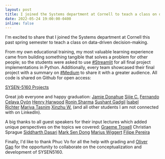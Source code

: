 ```yaml
---
layout: post
title: I joined the Systems department at Cornell to teach a class on data-driven decision-making.
date: 2022-05-24 19:00:00-0400
inline: false
---
```


I'm excited to share that I joined the Systems department at Cornell this past spring semester to teach a class on data-driven decision-making.

From my own educational training, my most valuable learning experience came from building something tangible that solves a problem for other people; so the students were asked to use [#Streamlit](https://www.linkedin.com/feed/hashtag/?keywords=streamlit&highlightedUpdateUrns=urn%3Ali%3Aactivity%3A6935014542670278657) for all final project implementations in Python. Additionally, every team showcased their final project with a summary on [#Medium](https://www.linkedin.com/feed/hashtag/?keywords=medium&highlightedUpdateUrns=urn%3Ali%3Aactivity%3A6935014542670278657) to share it with a greater audience. All code is shared on Github for open access:

[SYSEN-5160 Projects](https://cornellsystemsengineering.github.io/SYSEN-5160/)

Great job everyone and happy graduation: [Jamie Donahue](https://www.linkedin.com/in/ACoAAButtT4Bis912bSXf77WOqW0690n42gq_iE) [Sijie C.](https://www.linkedin.com/in/ACoAADetA0EBnZhcCOSfJ8IVf76CTTOs3csFrNY) [Fernando Celaya Oyón](https://www.linkedin.com/in/ACoAACsx72IBcgltN_GPyvOdM48TRKPGAnoIsqs) [Henry Harwood](https://www.linkedin.com/in/ACoAACJ_HcIBBh-pSO7BdlejeN1sZUJ4jTBI1y4) [Ronin Sharma](https://www.linkedin.com/in/ACoAACNQPtkBccnsuNrQI0sHJxa2VYXpUvNMtjU) [Sushant Gadgil](https://www.linkedin.com/in/ACoAAAuVIoMBAEsp77VLJpRLk2P8HzkgnlNTg0c) [Isabel Richter](https://www.linkedin.com/in/ACoAAB8erqcB5PxJ8mnm46ukHFzoaQndWPI3SfA) [Mariya Tasnim](https://www.linkedin.com/in/ACoAACxVUCoBMsOgoVN8I2AG91XdGDWstm6DWBE) [Xinzhu W.](https://www.linkedin.com/in/ACoAACad8IcBdhbQOBT7QFpIlLxY4OvApC8zkjo) (and all other students I am not connected with on LinkedIn).

A big thanks to all guest speakers for their input lectures which added unique perspectives on the topics we covered: [Graeme Troxell](https://www.linkedin.com/in/ACoAABnHXEMB9a9qKDNz8T3jhOH4OJTMsmlysgU) Christian Sprague [Siddharth Dasari](https://www.linkedin.com/in/ACoAAANIMt8BXlcgm8VSlj300tbyFCJw_8XEBnY) [Mark Sen Dong](https://www.linkedin.com/in/ACoAACHBH9AB55HcZxVjY0o8_KQBOpTyj70yNHM) [Marius Wiggert](https://www.linkedin.com/in/ACoAABHz9e4BmZF8qsgVXtkSXo80lvuXmH1UjZM) [Filipe Pereira](https://www.linkedin.com/in/ACoAAAB-Oi0Boh1TD8msD2rbrDOlK4lNCkn5fEg)

Finally, I'd like to thank Phuc Vo for all the help with grading and [Oliver Gao](https://www.linkedin.com/in/ACoAAAXL9qoBPB6trLvEU5VOUBlqY_lYJIzNBhY) for the opportunity to collaborate on the conceptualization and development of SYSEN5160.
